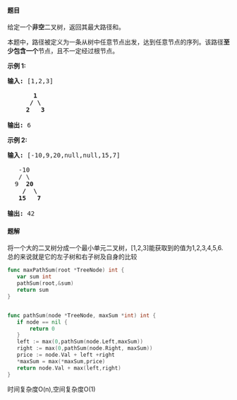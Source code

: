 #### 题目
<p>给定一个<strong>非空</strong>二叉树，返回其最大路径和。</p>

<p>本题中，路径被定义为一条从树中任意节点出发，达到任意节点的序列。该路径<strong>至少包含一个</strong>节点，且不一定经过根节点。</p>

<p><strong>示例 1:</strong></p>

<pre><strong>输入:</strong> [1,2,3]

       <strong>1</strong>
      <strong>/ \</strong>
     <strong>2</strong>   <strong>3</strong>

<strong>输出:</strong> 6
</pre>

<p><strong>示例&nbsp;2:</strong></p>

<pre><strong>输入:</strong> [-10,9,20,null,null,15,7]

&nbsp;  -10
&nbsp; &nbsp;/ \
&nbsp; 9 &nbsp;<strong>20</strong>
&nbsp; &nbsp; <strong>/ &nbsp;\</strong>
&nbsp; &nbsp;<strong>15 &nbsp; 7</strong>

<strong>输出:</strong> 42</pre>


 #### 题解
 将一个大的二叉树分成一个最小单元二叉树，[1,2,3]能获取到的值为1,2,3,4,5,6.
 总的来说就是它的左子树和右子树及自身的比较
 ```go
func maxPathSum(root *TreeNode) int {
	var sum int
	pathSum(root,&sum)
	return sum
}


func pathSum(node *TreeNode, maxSum *int) int {
	if node == nil {
		return 0
	}
	left := max(0,pathSum(node.Left,maxSum))
	right := max(0,pathSum(node.Right, maxSum))
	price := node.Val + left +right
	*maxSum = max(*maxSum,price)
	return node.Val + max(left,right)
}
```
 时间复杂度O(n),空间复杂度O(1)